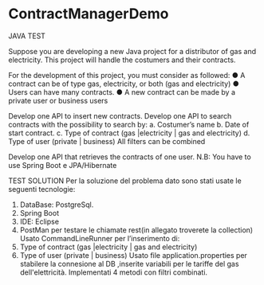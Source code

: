 # ContractManagerDemo

JAVA TEST

Suppose you are developing a new Java project for a distributor of gas and electricity. This project will handle the costumers and their contracts. 

For the development of this project, you must consider as followed:
●	A contract can be of type gas, electricity, or both (gas and electricity) 
●	Users can have many contracts.
●	A new contract can be made by a private user or business users


Develop one API to insert new contracts.
Develop one API to search contracts with the possibility to search by:
a.	Costumer’s name
b.	Date of start contract.
c.	Type of contract (gas |electricity | gas and electricity)
d.	Type of user (private | business)
All filters can be combined 

Develop one API that retrieves the contracts of one user.
N.B: You have to use Spring Boot e JPA/Hibernate

TEST SOLUTION
Per la soluzione del problema dato sono stati usate le seguenti tecnologie:
1.	DataBase: PostgreSql.
2.	Spring Boot
3.	IDE: Eclipse
4.	PostMan per testare le chiamate rest(in allegato troverete la collection)
Usato CommandLineRunner per l’inserimento di:
1.	Type of contract (gas |electricity | gas and electricity)
2.	Type of user (private | business)
Usato file application.properties per stabilere la connesione al DB ,inserite variabili per le tariffe del gas dell'elettricità.
Implementati 4 metodi con filtri combinati.
